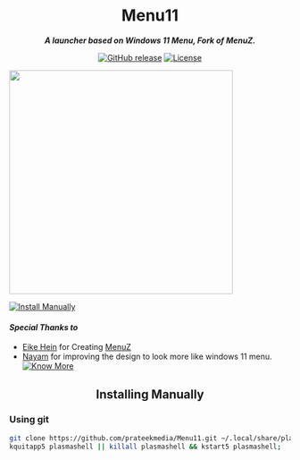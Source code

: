 <h1 align="center">Menu11</h1>
<p align="center"><i><b>A launcher based on Windows 11 Menu, Fork of MenuZ.</b></i></p>
<p align="center">
<a href="https://github.com/prateekmedia/Menu11/releases"><img alt="GitHub release" src="https://img.shields.io/github/v/release/prateekmedia/Menu11"/></a> <a href="LICENSE"><img alt="License" src="https://img.shields.io/github/license/prateekmedia/Menu11?color=blue"/></a>
</p>

<img src="https://user-images.githubusercontent.com/41370460/124293062-e125b980-db73-11eb-86a4-8b3a8bd40c86.jpg" width=400>

<a href="#installing-manually"><img alt="Install Manually" src="https://img.shields.io/badge/Install Manually-git-blue"/></a>

#### *Special Thanks to*
- [Eike Hein](mailto:hein@kde.org) for Creating [MenuZ](https://store.kde.org/p/1367167/)
- [Nayam](https://github.com/NayamAmarshe) for improving the design to look more like windows 11 menu.  
<a href="https://github.com/prateekmedia/Menu11/graphs/contributors"><img alt="Know More" src="https://shields.io/badge/-Know More-blueviolet"/></a>

<h2 align="center">Installing Manually</h2>

### Using git
```bash
git clone https://github.com/prateekmedia/Menu11.git ~/.local/share/plasma/plasmoids/menu11;
kquitapp5 plasmashell || killall plasmashell && kstart5 plasmashell;
```
